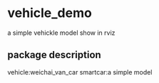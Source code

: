 # vehicle_demo
a simple vehickle model show in  rviz
## package description
vehicle:weichai_van_car
smartcar:a simple model
